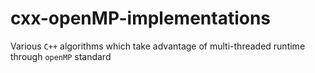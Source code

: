 # cxx-openMP-implementations
Various `C++` algorithms which take advantage of multi-threaded runtime through `openMP` standard
